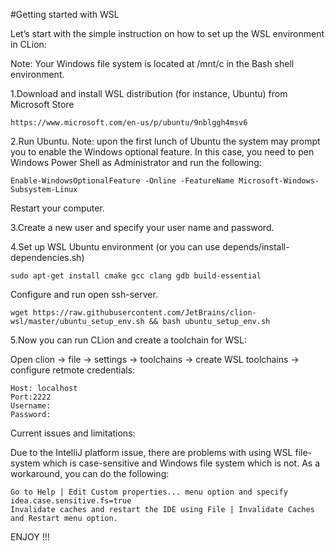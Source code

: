 #Getting started with WSL

Let’s start with the simple instruction on how to set up the WSL environment in CLion:

Note: Your Windows file system is located at /mnt/c in the Bash shell environment.

1.Download and install WSL distribution (for instance, Ubuntu) from Microsoft Store
    
    https://www.microsoft.com/en-us/p/ubuntu/9nblggh4msv6
    
2.Run Ubuntu. Note: upon the first lunch of Ubuntu the system may prompt you to enable the Windows optional feature. In this case, you need to pen Windows Power Shell as Administrator and run the following: 

    Enable-WindowsOptionalFeature -Online -FeatureName Microsoft-Windows-Subsystem-Linux
    
Restart your computer.

3.Create a new user and specify your user name and password. 

4.Set up WSL Ubuntu environment (or you can use depends/install-dependencies.sh)
    
    sudo apt-get install cmake gcc clang gdb build-essential
    
Configure and run open ssh-server.
    
    wget https://raw.githubusercontent.com/JetBrains/clion-wsl/master/ubuntu_setup_env.sh && bash ubuntu_setup_env.sh
    
5.Now you can run CLion and create a toolchain for WSL:

Open clion -> file -> settings -> toolchains -> create WSL toolchains -> configure retmote credentials:
    
    Host: localhost
    Port:2222
    Username:
    Password:
    
Current issues and limitations:

Due to the IntelliJ platform issue, there are problems with using WSL file-system which is case-sensitive and Windows file system which is not. As a workaround, you can do the following:
    
    Go to Help | Edit Custom properties... menu option and specify
    idea.case.sensitive.fs=true
    Invalidate caches and restart the IDE using File | Invalidate Caches and Restart menu option.
    
ENJOY !!!
